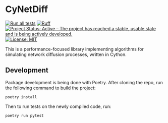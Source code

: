 # CyNetDiff
[![Run all tests](https://github.com/eliotwrobson/CyNetDiff/actions/workflows/tests.yml/badge.svg)](https://github.com/eliotwrobson/CyNetDiff/actions/workflows/tests.yml)
[![Ruff](https://img.shields.io/endpoint?url=https://raw.githubusercontent.com/astral-sh/ruff/main/assets/badge/v2.json)](https://github.com/astral-sh/ruff)
[![Project Status: Active – The project has reached a stable, usable state and is being actively developed.](https://www.repostatus.org/badges/latest/active.svg)](https://www.repostatus.org/#active)
[![License: MIT](https://img.shields.io/badge/License-MIT-yellow.svg)](https://opensource.org/licenses/MIT)

This is a performance-focused library implementing algorithms for simulating network
diffusion processes, written in Cython. 

## Development

Package development is being done with Poetry. After cloning the repo,
run the following command to build the project:
```
poetry install
```

Then to run tests on the newly compiled code, run:
```
poetry run pytest
```
